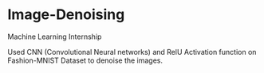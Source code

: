 # Image-Denoising
Machine Learning Internship

Used CNN (Convolutional Neural networks) and RelU Activation function on Fashion-MNIST Dataset to denoise the images.
